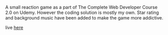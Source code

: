 A small reaction game as a part of The Complete Web Developer Course 2.0 on Udemy. However the coding solution is mostly my own. Star rating and background music have been added to make the game more addictive. 

live <a href="https://tuomaskoivisto.github.io/Reaction-Game/">here</a>
